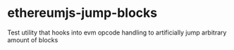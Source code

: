 # ethereumjs-jump-blocks
Test utility that hooks into evm opcode handling to artificially jump arbitrary amount of blocks
